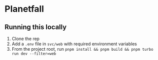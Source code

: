 # Planetfall

## Running this locally

1. Clone the rep
2. Add a `.env` file in `svc/web` with required environment variables
3. From the project root, run `pnpm install && pnpm build && pnpm turbo run dev --filter=web`